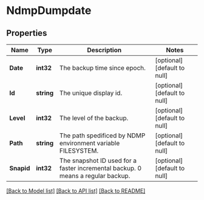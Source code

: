 # NdmpDumpdate

## Properties
Name | Type | Description | Notes
------------ | ------------- | ------------- | -------------
**Date** | **int32** | The backup time since epoch. | [optional] [default to null]
**Id** | **string** | The unique display id. | [optional] [default to null]
**Level** | **int32** | The level of the backup. | [optional] [default to null]
**Path** | **string** | The path spedificed by NDMP environment variable FILESYSTEM. | [optional] [default to null]
**Snapid** | **int32** | The snapshot ID used for a faster incremental backup. 0 means a regular backup. | [optional] [default to null]

[[Back to Model list]](../README.md#documentation-for-models) [[Back to API list]](../README.md#documentation-for-api-endpoints) [[Back to README]](../README.md)


